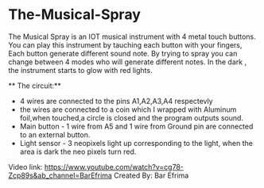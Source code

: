 # The-Musical-Spray
The Musical Spray is an IOT musical instrument with 4 metal touch buttons.  You can play this instrument by tauching each button with your fingers,  Each button generate different sound note. By trying to spray you can change between 4 modes who will generate different notes.  In the dark , the instrument starts to glow with red lights. 

** The circuit:**
  * 4 wires are connected to the pins A1,A2,A3,A4 respectevly 
  * the wires are connected to a coin which I wrapped with Aluminum foil,when touched,a circle is closed and
    the program outputs sound.
  * Main button - 1 wire from A5 and 1 wire from Ground pin are connected to an external button.
  * Light sensor - 3 neopixels light up corresponding to the light, when the area is dark the neo pixels turn red.

  Video link: https://www.youtube.com/watch?v=cg78-Zcp89s&ab_channel=BarEfrima
  Created By:
  Bar Efrima 


